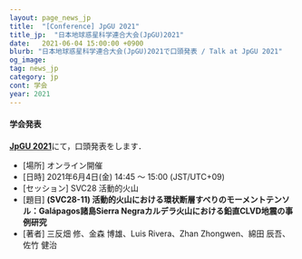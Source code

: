 ```yaml
---
layout: page_news_jp
title:  "[Conference] JpGU 2021"
title_jp:  "日本地球惑星科学連合大会(JpGU)2021"
date:   2021-06-04 15:00:00 +0900
blurb: "日本地球惑星科学連合大会(JpGU)2021で口頭発表 / Talk at JpGU 2021"
og_image:
tag: news_jp
category: jp
cont: 学会
year: 2021
---
```


#### **学会発表**

[**JpGU 2021**](http://www.jpgu.org/meeting_j2021/)にて，口頭発表をします．

- [場所] オンライン開催
- [日時] 2021年6月4日(金) 14:45 〜 15:00 (JST/UTC+09)
- [セッション] SVC28 活動的⽕⼭
- [題目] **(SVC28-11) 活動的火山における環状断層すべりのモーメントテンソル：Galápagos諸島Sierra Negraカルデラ火山における鉛直CLVD地震の事例研究**
- [著者] 三反畑 修、金森 博雄、Luis Rivera、Zhan Zhongwen、綿田 辰吾、佐竹 健治

